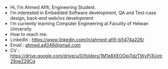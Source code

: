 - Hi, I’m  Ahmed Afifi, Engineering Student.
- I’m interested in Embedded Software development, QA and Test-case design, back-end web/ios development
- I’m currently learning Computer Engineering at Faculity of Helwan University
- How to reach me:
- LinkedIn : https://www.linkedin.com/in/ahmed-afifi-b5474a226/
- Email    : ahmed.a4046@gmail.com
- CV       : https://drive.google.com/drive/u/0/folders/1M1e8XEOOpiTdzTWvPj3Uxtr29neZ29Cq
<!---
Afifi40/Afifi40 is a ✨ special ✨ repository because its `README.md` (this file) appears on your GitHub profile.
You can click the Preview link to take a look at your changes.
--->
